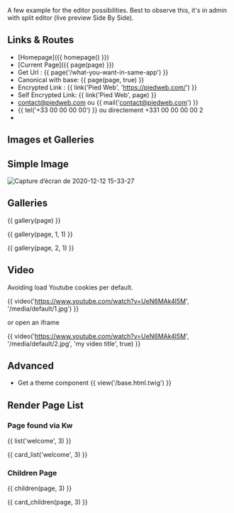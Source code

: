 A few example for the editor possibilities. Best to observe this, it's in admin with split editor (live preview Side By Side).

## Links & Routes

- [Homepage]({{ homepage() }})
- [Current Page]({{ page(page) }})
- Get Url : {{ page('/what-you-want-in-same-app') }}
- Canonical with base: {{ page(page, true) }}
- Encrypted Link : {{ link('Pied Web', 'https://piedweb.com/') }}
- Self Encrypted Link: {{ link('Pied Web', page) }}
- contact@piedweb.com ou {{ mail('contact@piedweb.com') }}
- {{ tel('+33 00 00 00 00') }} ou directement +331 00 00 00 00 2
-

## Images et Galleries

## Simple Image

![Capture d’écran de 2020-12-12 15-33-27](/media/default/1.jpg)

## Galleries

{{ gallery(page) }}

{{ gallery(page, 1, 1) }}

{{ gallery(page,  2, 1) }}

## Video

Avoiding load Youtube cookies per default.

{{ video('https://www.youtube.com/watch?v=UeN6MAk4l5M', '/media/default/1.jpg') }}

or open an iframe

{{ video('https://www.youtube.com/watch?v=UeN6MAk4l5M', '/media/default/2.jpg', 'my video title', true) }}

## Advanced

- Get a theme component {{ view('/base.html.twig') }}

## Render Page List

### Page found via Kw

{{  list('welcome', 3) }}

{{  card_list('welcome', 3) }}

### Children Page

{{  children(page, 3) }}

{{  card_children(page, 3) }}
